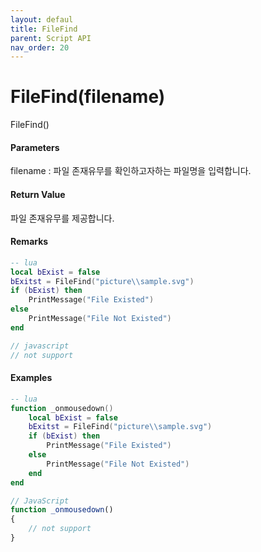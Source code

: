 ```yaml
---
layout: defaul
title: FileFind
parent: Script API
nav_order: 20
---
```


# FileFind\(filename\)

FileFind\(\)

#### Parameters

filename : 파일 존재유무를 확인하고자하는 파일명을 입력합니다.

#### Return Value

파일 존재유무를 제공합니다.

#### Remarks

```lua
-- lua
local bExist = false
bExitst = FileFind("picture\\sample.svg")
if (bExist) then
    PrintMessage("File Existed")
else
    PrintMessage("File Not Existed")
end
```

```js
// javascript
// not support
```

#### 

#### Examples

```lua
-- lua
function _onmousedown()
    local bExist = false
    bExitst = FileFind("picture\\sample.svg")
    if (bExist) then
        PrintMessage("File Existed")
    else
        PrintMessage("File Not Existed")
    end
end
```

```js
// JavaScript
function _onmousedown()
{    
    // not support
}
```



